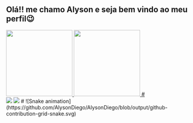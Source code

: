 ## Olá!! me chamo Alyson e seja bem vindo ao meu perfil😉
<div>
  <a href="https://github.com/AlysonDiego">
  <img height="180em" src="https://github-readme-stats.vercel.app/api?username=AlysonDiego&show_icons=true&theme=city_lights&include_all_commits=true&count_private=true"/>
  <img height="180em" src="https://github-readme-stats.vercel.app/api/top-langs/?username=AlysonDiego&layout=compact&langs_count=7&theme=city_lights"/>
#
<div>
  <a href="https://instagram.com/alysoncwb" target="_blank"><img src="https://img.shields.io/badge/-Instagram-%23E4405F?style=for-the-badge&logo=instagram&logoColor=white" target="_blank"></a>
  <a href="https://www.linkedin.com/in/alyson-diego-da-silva-de-souza-832b8b165/" target="_blank"><img src="https://img.shields.io/badge/-LinkedIn-%230077B5?style=for-the-badge&logo=linkedin&logoColor=white" target="_blank"></a> 
#
![Snake animation](https://github.com/AlysonDiego/AlysonDiego/blob/output/github-contribution-grid-snake.svg)
    
</div>
